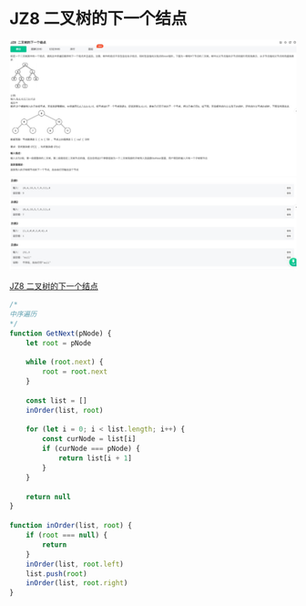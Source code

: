 # JZ8 二叉树的下一个结点

![1](./img/JZ8%20二叉树的下一个结点%201.jpg)
![2](./img/JZ8%20二叉树的下一个结点%202.jpg)

[JZ8 二叉树的下一个结点](https://www.nowcoder.com/practice/9023a0c988684a53960365b889ceaf5e?tpId=13&tqId=23451&ru=/exam/oj/ta&qru=/ta/coding-interviews/question-ranking&sourceUrl=%2Fexam%2Foj%2Fta%3FtpId%3D13)

```js
/* 
中序遍历
*/
function GetNext(pNode) {
	let root = pNode

	while (root.next) {
		root = root.next
	}

	const list = []
	inOrder(list, root)

	for (let i = 0; i < list.length; i++) {
		const curNode = list[i]
		if (curNode === pNode) {
			return list[i + 1]
		}
	}

	return null
}

function inOrder(list, root) {
	if (root === null) {
		return
	}
	inOrder(list, root.left)
	list.push(root)
	inOrder(list, root.right)
}
```
